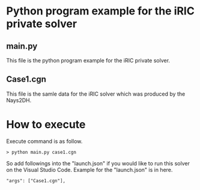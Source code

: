 # Python program example for the iRIC private solver


## main.py
This file is the python program example for the iRIC private solver.


## Case1.cgn
This file is the samle data for the iRIC solver which was produced by the Nays2DH.


# How to execute 

Execute command is as follow.

```
> python main.py case1.cgn
```

So add followings into the "launch.json" if you would like to run this solver on the Visual Studio Code. Example for the "launch.json" is in here.

```
"args": ["Case1.cgn"],
```
